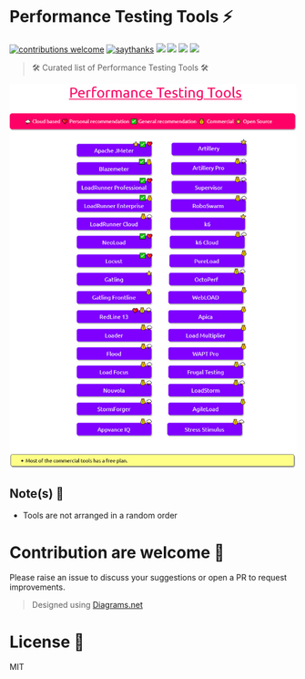 # Performance Testing Tools ⚡
[![contributions welcome](https://img.shields.io/badge/contributions-welcome-1EAEDB)]()
[![saythanks](https://img.shields.io/badge/say-thanks-1EAEDB.svg)](https://saythanks.io/to/catch.nkn%40gmail.com)
[![](https://img.shields.io/badge/license-MIT-0a0a0a.svg?style=flat&colorA=1EAEDB)](https://qainsights.com)
[![](https://img.shields.io/badge/%E2%9D%A4-QAInsights-0a0a0a.svg?style=flat&colorA=1EAEDB)](https://qainsights.com)
[![](https://img.shields.io/badge/%E2%9D%A4-YouTube%20Channel-0a0a0a.svg?style=flat&colorA=1EAEDB)](https://www.youtube.com/user/QAInsights?sub_confirmation=1)
[![](https://img.shields.io/badge/donate-paypal-1EAEDB)](https://www.paypal.com/paypalme/NAVEENKUMARN)


> 🛠 Curated list of Performance Testing Tools 🛠

![Performance Testing Tools](./assets/PerformanceTestingTools_v1.jpg)

## Note(s) 📌

- Tools are not arranged in a random order

# Contribution are welcome 💜

Please raise an issue to discuss your suggestions or open a PR to request improvements.

> Designed using [Diagrams.net](https://github.com/jgraph/drawio)

# License 📜

MIT
